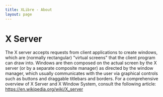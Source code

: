 ```yaml
---
title: XLibre - About
layout: page
---
```


# X Server
The X server accepts requests from client applications to create windows,
which are (normally rectangular) "virtual screens" that the client program
can draw into.
Windows are then composed on the actual screen by the X server
(or by a separate composite manager) as directed by the window manager,
which usually communicates with the user via graphical controls such as buttons
and draggable titlebars and borders.
For a comprehensive overview of X Server and X Window System, consult the
following article:
    <a href="https://en.wikipedia.org/wiki/X_server">https://en.wikipedia.org/wiki/X_server</a>
